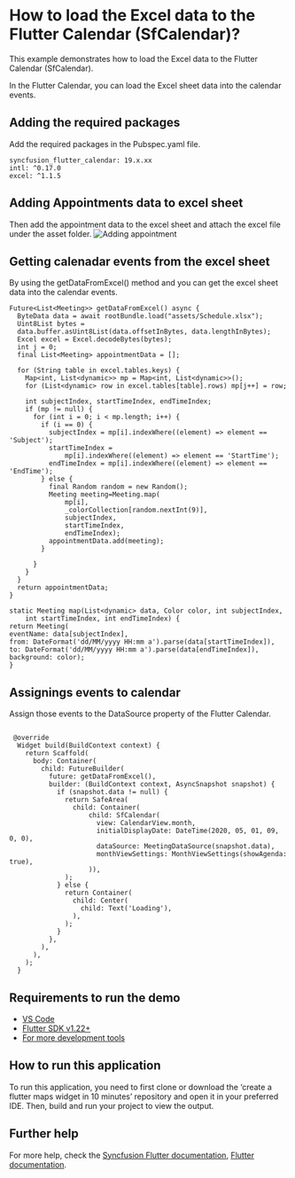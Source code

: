# How to load the Excel data to the Flutter Calendar (SfCalendar)?

This example demonstrates how to load the Excel data to the Flutter Calendar (SfCalendar).

In the Flutter Calendar, you can load the Excel sheet data into the calendar events.

## Adding the required packages
Add the required packages in the Pubspec.yaml file.

```
syncfusion_flutter_calendar: 19.x.xx
intl: ^0.17.0
excel: ^1.1.5

````

## Adding Appointments data to excel sheet

Then add the appointment data to the excel sheet and attach the excel file under the asset folder.
![Adding appointment](https://user-images.githubusercontent.com/46158936/202694570-4c8113ba-ea87-49b2-b98f-08c540c3e20c.png)

## Getting calenadar events from the excel sheet

By using the getDataFromExcel() method and you can get the excel sheet data into the calendar events. 

```
Future<List<Meeting>> getDataFromExcel() async {
  ByteData data = await rootBundle.load("assets/Schedule.xlsx");
  Uint8List bytes =
  data.buffer.asUint8List(data.offsetInBytes, data.lengthInBytes);
  Excel excel = Excel.decodeBytes(bytes);
  int j = 0;
  final List<Meeting> appointmentData = [];

  for (String table in excel.tables.keys) {
    Map<int, List<dynamic>> mp = Map<int, List<dynamic>>();
    for (List<dynamic> row in excel.tables[table].rows) mp[j++] = row;

    int subjectIndex, startTimeIndex, endTimeIndex;
    if (mp != null) {
      for (int i = 0; i < mp.length; i++) {
        if (i == 0) {
          subjectIndex = mp[i].indexWhere((element) => element == 'Subject');
          startTimeIndex =
              mp[i].indexWhere((element) => element == 'StartTime');
          endTimeIndex = mp[i].indexWhere((element) => element == 'EndTime');
        } else {
          final Random random = new Random();
          Meeting meeting=Meeting.map(
              mp[i],
              _colorCollection[random.nextInt(9)],
              subjectIndex,
              startTimeIndex,
              endTimeIndex);
          appointmentData.add(meeting);
        }

      }
    }
  }
  return appointmentData;
}

static Meeting map(List<dynamic> data, Color color, int subjectIndex,
    int startTimeIndex, int endTimeIndex) {
return Meeting(
eventName: data[subjectIndex],
from: DateFormat('dd/MM/yyyy HH:mm a').parse(data[startTimeIndex]),
to: DateFormat('dd/MM/yyyy HH:mm a').parse(data[endTimeIndex]),
background: color);
}

```

## Assignings events to calendar

Assign those events to the DataSource property of the Flutter Calendar.

```

 @override
  Widget build(BuildContext context) {
    return Scaffold(
      body: Container(
        child: FutureBuilder(
          future: getDataFromExcel(),
          builder: (BuildContext context, AsyncSnapshot snapshot) {
            if (snapshot.data != null) {
              return SafeArea(
                child: Container(
                    child: SfCalendar(
                      view: CalendarView.month,
                      initialDisplayDate: DateTime(2020, 05, 01, 09, 0, 0),
                      dataSource: MeetingDataSource(snapshot.data),
                      monthViewSettings: MonthViewSettings(showAgenda: true),
                    )),
              );
            } else {
              return Container(
                child: Center(
                  child: Text('Loading'),
                ),
              );
            }
          },
        ),
      ),
    );
  }

```

## Requirements to run the demo
* [VS Code](https://code.visualstudio.com/download)
* [Flutter SDK v1.22+](https://flutter.dev/docs/development/tools/sdk/overview)
* [For more development tools](https://flutter.dev/docs/development/tools/devtools/overview)

## How to run this application
To run this application, you need to first clone or download the ‘create a flutter maps widget in 10 minutes’ repository and open it in your preferred IDE. Then, build and run your project to view the output.

## Further help
For more help, check the [Syncfusion Flutter documentation](https://help.syncfusion.com/flutter/introduction/overview),
 [Flutter documentation](https://flutter.dev/docs/get-started/install).
